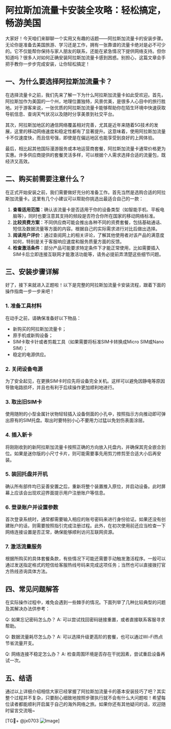 # 阿拉斯加流量卡安装全攻略：轻松搞定，畅游美国

大家好！今天咱们来聊聊一个实用又有趣的话题——阿拉斯加流量卡的安装步骤。无论你是准备去美国旅游、学习还是工作，拥有一张靠谱的流量卡绝对是必不可少的。它不仅能帮你保持与家人朋友的联系，还能在紧急情况下提供网络支持。但你知道吗？很多人对如何正确安装阿拉斯加流量卡感到困惑。别担心，这篇文章会手把手教你一步步完成安装，让你轻松搞定！

## 一、为什么要选择阿拉斯加流量卡？

在选择流量卡之前，我们先来了解一下为什么阿拉斯加流量卡如此受欢迎。首先，阿拉斯加作为美国的一个州，地理位置独特，风景优美，是很多人心目中的旅行胜地。对于游客来说，一张优质的阿拉斯加流量卡能够帮助你在陌生环境中快速获取导航信息、查询天气状况以及随时分享美景到社交平台。

其次，阿拉斯加地区的通信网络覆盖相对完善，尤其是近年来随着5G技术的发展，这里的移动网络速度和稳定性都有了显著提升。这意味着，使用阿拉斯加流量卡不仅速度快，而且信号强，即使是在偏远地区也能享受到良好的上网体验。

最后，相比起其他国际漫游服务或本地运营商套餐，阿拉斯加流量卡通常价格更为实惠。许多供应商提供的套餐灵活多样，可以根据个人需求选择合适的流量包，既经济又高效。

## 二、购买前需要注意什么？

在正式开始安装之前，我们需要做好充分的准备工作。首先当然是选购合适的阿拉斯加流量卡。这里有几个小建议可以帮助你挑选出最适合自己的一款：

1. **查看适用范围**：确认该流量卡是否适用于你的设备类型（如智能手机、平板电脑等），同时也要注意其支持的频段是否符合你所在国家的移动网络标准。
2. **比较资费方案**：不同供应商可能会推出各种不同的资费套餐，包括基础通话、短信及数据流量等方面的内容。根据自己的实际需求进行对比后做出选择。
3. **阅读用户评价**：通过查阅网上的相关评论，了解其他使用者对该产品的满意度如何，特别是关于客服响应速度和服务质量方面的反馈。
4. **检查激活条件**：部分产品可能要求特定条件下才能正常使用，比如需要插入SIM卡后立即连接互联网才能激活功能等，请务必提前弄清楚这些细节问题。

## 三、安装步骤详解

好了，接下来就进入正题啦！以下是完整的阿拉斯加流量卡安装流程，跟着下面的操作指南一步一步来吧！

### 1. 准备工具材料
在动手之前，请确保准备好以下物品：
- 新购买的阿拉斯加流量卡；
- 原手机或新购设备；
- SIM卡取卡针或者剪裁工具（如果需要将标准SIM卡转换成Micro SIM或Nano SIM）；
- 稳定的电源供应。

### 2. 关闭设备电源
为了安全起见，在更换SIM卡时应先将设备完全关机。这样可以避免因静电等原因导致电路损坏，并且也有利于后续操作更加顺利地进行。

### 3. 取出旧SIM卡
使用随附的小型金属针状物轻轻插入设备侧面的小孔中，按照指示方向推动即可弹出原有的SIM托盘。取出时要特别小心不要用力过猛以免划伤表面涂层。

### 4. 插入新卡
将刚刚收到的新阿拉斯加流量卡按照正确的方向放入托盘内，并确保其完全嵌合到位。如果是迷你版的小尺寸卡片，则可能需要事先用剪刀修剪至合适大小后再安装。

### 5. 装回托盘并开机
确认所有部件均已妥善安置之后，重新将整个装置推入原位，并启动设备。此时屏幕上应该会出现欢迎界面提示用户注册账户等信息。

### 6. 登录账户并设置参数
首次登录系统时，通常都需要输入相应的账号密码来进行身份验证。如果还没有创建账户的话，则需要按照指引完成注册过程。此外，在初次使用前还应当检查一下网络连接设置是否正常，确保能够顺利访问互联网资源。

### 7. 激活流量服务
根据所购买的具体套餐条款，有些情况下可能还需要手动触发激活程序。一般可以通过发送指定格式的短信给客服热线号码来完成这项任务；当然也可以直接拨打官方热线咨询具体方法。

## 四、常见问题解答

在实际操作过程中，难免会遇到一些棘手的情况。下面列举了几种比较典型的问题及其解决办法供参考：

Q: 如果忘记密码怎么办？
A: 可以尝试找回密码链接重置，或者直接联系客服寻求帮助。

Q: 数据流量耗尽怎么办？
A: 可以选择升级更高阶的套餐，也可以通过Wi-Fi热点节省流量开支。

Q: 网络连接不稳定怎么办？
A: 检查周围环境是否存在干扰因素，尝试重启设备再试一次。

## 五、结语

通过以上详细介绍相信大家已经掌握了阿拉斯加流量卡的基本安装技巧了吧？其实整个过程并不复杂，只要耐心细致地按照步骤执行就不会有什么大问题啦！希望每位读者都能顺利开启属于自己的海外网络之旅。如果你还有其他疑问的话，欢迎随时留言交流哦~

[TG💪+ @jx0703 ![Image](https://github.com/user-attachments/assets/dbca1d08-cadb-493c-b0ec-ad6f7a83f270)]